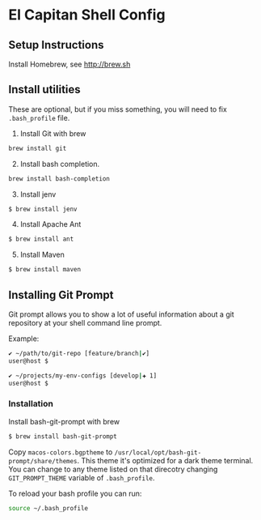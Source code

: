 # El Capitan Shell Config

## Setup Instructions

Install Homebrew, see http://brew.sh

## Install utilities

These are optional, but if you miss something, you will need to fix ```.bash_profile``` file.

1. Install Git with brew
```sh
brew install git
```
2. Install bash completion.
```sh
brew install bash-completion
```
3. Install jenv
```sh
$ brew install jenv
```
4. Install Apache Ant
```sh
$ brew install ant
```
5. Install Maven
```sh
$ brew install maven
```

## Installing Git Prompt

Git prompt allows you to show a lot of useful information about a git repository at your shell command line prompt.

Example:
```sh
✔ ~/path/to/git-repo [feature/branch|✔]
user@host $

✔ ~/projects/my-env-configs [develop|✚ 1]
user@host $
```

### Installation

Install bash-git-prompt with brew
```sh
$ brew install bash-git-prompt
```

Copy ```macos-colors.bgptheme``` to ```/usr/local/opt/bash-git-prompt/share/themes```.  This theme it's optimized for a dark theme terminal.   You can change to any theme listed on that direcotry changing ```GIT_PROMPT_THEME``` variable of ```.bash_profile```.

To reload your bash profile you can run:
```sh
source ~/.bash_profile
```
